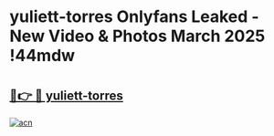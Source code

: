 # yuliett-torres Onlyfans Leaked - New Video & Photos March 2025 !44mdw

# <h2><a href="https://crb4kj.iuczelnia.edu.pl?title=yuliett-torres&ref=44mdw">🔗👉 🔴 yuliett-torres</a></h2>

[![acn](https://github.com/user-attachments/assets/0f9c940e-d8b0-45ae-aac7-cd30a18b3e1c)](https://crb4kj.iuczelnia.edu.pl?title=yuliett-torres&ref=44mdw)

